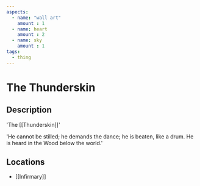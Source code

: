 ```yaml
---
aspects: 
  - name: "wall art"
    amount : 1
  - name: heart
    amount : 2
  - name: sky
    amount : 1
tags:
  - thing
---
```


# The Thunderskin

## Description
'The [[Thunderskin]]'

'He cannot be stilled; he demands the dance; he is beaten, like a drum. He is heard in the Wood below the world.'
## Locations
- [[Infirmary]]